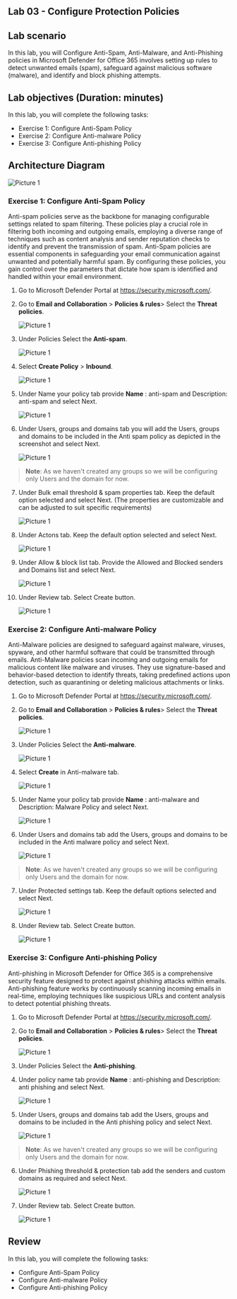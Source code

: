 ## Lab 03 - Configure Protection Policies

## Lab scenario

In this lab, you will Configure Anti-Spam, Anti-Malware, and Anti-Phishing policies in Microsoft Defender for Office 365 involves setting up rules to detect unwanted emails (spam), safeguard against malicious software (malware), and identify and block phishing attempts.

## Lab objectives (Duration: minutes)

In this lab, you will complete the following tasks:
- Exercise 1: Configure Anti-Spam Policy
- Exercise 2: Configure Anti-malware Policy
- Exercise 3: Configure Anti-phishing Policy

## Architecture Diagram

   ![Picture 1](../Media/lab3-arch.png)

### Exercise 1: Configure Anti-Spam Policy

Anti-spam policies serve as the backbone for managing configurable settings related to spam filtering. These policies play a crucial role in filtering both incoming and outgoing emails, employing a diverse range of techniques such as content analysis and sender reputation checks to identify and prevent the transmission of spam. Anti-Spam policies are essential components in safeguarding your email communication against unwanted and potentially harmful spam. By configuring these policies, you gain control over the parameters that dictate how spam is identified and handled within your email environment.

1. Go to Microsoft Defender Portal at https://security.microsoft.com/.
2. Go to **Email and Collaboration** > **Policies & rules**> Select the **Threat policies**.
   
   ![Picture 1](../Media/1.png)

3. Under Policies Select the **Anti-spam**.

   ![Picture 1](../Media/2.png)
   
4. Select **Create Policy** > **Inbound**.

   ![Picture 1](../Media/4.png)

5. Under Name your policy tab provide **Name** : anti-spam and Description: anti-spam and select Next.

   ![Picture 1](../Media/5.png)

6. Under Users, groups and domains tab you will add the Users, groups and domains to be included in the Anti spam policy as depicted in the screenshot and select Next.

   ![Picture 1](../Media/antispams1.png)

>**Note**: As we haven't created any groups so we will be configuring only Users and the domain for now.

7. Under Bulk email threshold & spam properties tab. Keep the default option selected and select Next. (The properties are customizable and can be adjusted to suit specific requirements)

   ![Picture 1](../Media/7-1.png)

8. Under Actons tab. Keep the default option selected and select Next.

   ![Picture 1](../Media/8-1.png)

9. Under Allow & block list tab. Provide the Allowed and Blocked senders and Domains list and select Next.

   ![Picture 1](../Media/9-2.png)

10. Under Review tab. Select Create button.

    ![Picture 1](../Media/10.png)

### Exercise 2: Configure Anti-malware Policy

Anti-Malware policies are designed to safeguard against malware, viruses, spyware, and other harmful software that could be transmitted through emails. Anti-Malware policies scan incoming and outgoing emails for malicious content like malware and viruses. They use signature-based and behavior-based detection to identify threats, taking predefined actions upon detection, such as quarantining or deleting malicious attachments or links.

1. Go to Microsoft Defender Portal at https://security.microsoft.com/.
2. Go to **Email and Collaboration** > **Policies & rules**> Select the **Threat policies**.
   
   ![Picture 1](../Media/1.png)

3. Under Policies Select the **Anti-malware**.

   ![Picture 1](../Media/MALWARE3.png)

4. Select **Create** in Anti-malware tab.

   ![Picture 1](../Media/MALWARE4.png)

5. Under Name your policy tab provide **Name** : anti-malware and Description: Malware Policy and select Next.

   ![Picture 1](../Media/MALWARE5.png)

6. Under Users and domains tab add the Users, groups and domains to be included in the Anti malware policy and select Next.

   ![Picture 1](../Media/antimalwares1.png)

>**Note**: As we haven't created any groups so we will be configuring only Users and the domain for now.

7. Under Protected settings tab. Keep the default options selected and select Next.

   ![Picture 1](../Media/MALWARE7.png)

8. Under Review tab. Select Create button.

   ![Picture 1](../Media/MALWARE8.png)

### Exercise 3: Configure Anti-phishing Policy

Anti-phishing in Microsoft Defender for Office 365 is a comprehensive security feature designed to protect against phishing attacks within emails. Anti-phishing feature works by continuously scanning incoming emails in real-time, employing techniques like suspicious URLs and content analysis to detect potential phishing threats.

1. Go to Microsoft Defender Portal at https://security.microsoft.com/.
2. Go to **Email and Collaboration** > **Policies & rules**> Select the **Threat policies**.
   
   ![Picture 1](../Media/1.png)

3. Under Policies Select the **Anti-phishing**.

4. Under policy name tab provide **Name** : anti-phishing and Description: anti phishing and select Next.

   ![Picture 1](../Media/PHISHING1.png)

5. Under Users, groups and domains tab add the Users, groups and domains to be included in the Anti phishing policy and select Next.

   ![Picture 1](../Media/antiphishings1.png)

>**Note**: As we haven't created any groups so we will be configuring only Users and the domain for now.

6. Under Phishing threshold & protection tab add the senders and custom domains as required and select Next.

   ![Picture 1](../Media/PHISHING7.png)

7. Under Review tab. Select Create button.

   ![Picture 1](../Media/PHISHING9.png)

## Review
In this lab, you will complete the following tasks:
- Configure Anti-Spam Policy
- Configure Anti-malware Policy
- Configure Anti-phishing Policy
